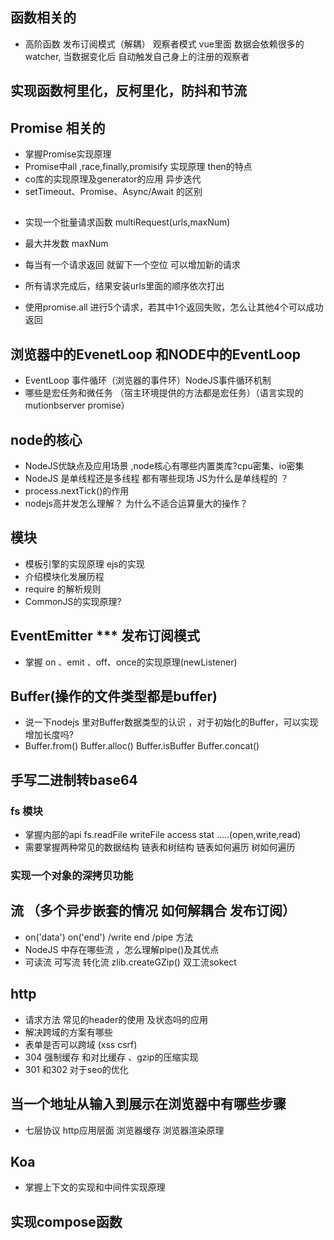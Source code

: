 ## 函数相关的
- 高阶函数  发布订阅模式（解耦） 观察者模式
  vue里面 数据会依赖很多的watcher, 当数据变化后 自动触发自己身上的注册的观察者


## 实现函数柯里化，反柯里化，防抖和节流


## Promise 相关的
- 掌握Promise实现原理
- Promise中all ,race,finally,promisify 实现原理 then的特点
- co库的实现原理及generator的应用 异步迭代
- setTimeout、Promise、Async/Await 的区别
  
## 
- 实现一个批量请求函数 multiRequest(urls,maxNum)
- 最大并发数 maxNum
- 每当有一个请求返回 就留下一个空位 可以增加新的请求
- 所有请求完成后，结果安装urls里面的顺序依次打出


- 使用promise.all 进行5个请求，若其中1个返回失败，怎么让其他4个可以成功返回


## 浏览器中的EvenetLoop 和NODE中的EventLoop
- EventLoop 事件循环（浏览器的事件环）NodeJS事件循环机制 
- 哪些是宏任务和微任务 （宿主环境提供的方法都是宏任务）（语言实现的mutionbserver promise）

## node的核心
- NodeJS优缺点及应用场景 ,node核心有哪些内置类库?cpu密集、io密集
- NodeJS 是单线程还是多线程 都有哪些现场 JS为什么是单线程的 ？
- process.nextTick()的作用
- nodejs高并发怎么理解？ 为什么不适合运算量大的操作？

## 模块
- 模板引擎的实现原理 ejs的实现
- 介绍模块化发展历程
- require 的解析规则
- CommonJS的实现原理?



## EventEmitter  *** 发布订阅模式
- 掌握 on 、emit 、off、once的实现原理(newListener)


## Buffer(操作的文件类型都是buffer)
- 说一下nodejs 里对Buffer数据类型的认识 ，对于初始化的Buffer，可以实现增加长度吗?
- Buffer.from() Buffer.alloc() Buffer.isBuffer Buffer.concat()


## 手写二进制转base64 



### fs 模块
- 掌握内部的api fs.readFile writeFile access stat .....(open,write,read)
- 需要掌握两种常见的数据结构 链表和树结构 链表如何遍历  树如何遍历


### 实现一个对象的深拷贝功能



## 流 （多个异步嵌套的情况 如何解耦合   发布订阅）
- on('data') on('end') /write end /pipe 方法
- NodeJS 中存在哪些流 ，怎么理解pipe()及其优点
- 可读流 可写流 转化流 zlib.createGZip() 双工流sokect


## http 
- 请求方法  常见的header的使用 及状态吗的应用
- 解决跨域的方案有哪些
- 表单是否可以跨域 (xss csrf)
- 304 强制缓存 和对比缓存 、gzip的压缩实现
- 301 和302 对于seo的优化


## 当一个地址从输入到展示在浏览器中有哪些步骤
- 七层协议 http应用层面 浏览器缓存 浏览器渲染原理
  

## Koa
- 掌握上下文的实现和中间件实现原理  



## 实现compose函数